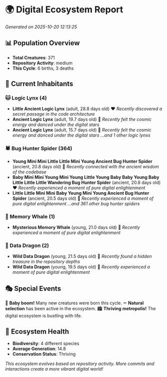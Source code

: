 # 🌍 Digital Ecosystem Report
*Generated on 2025-10-20 12:13:25*

## 📊 Population Overview
- **Total Creatures**: 371
- **Repository Activity**: medium
- **This Cycle**: 6 births, 3 deaths

## 👥 Current Inhabitants

### 🐱 Logic Lynx (4)
- **Little Ancient Logic Lynx** (adult, 28.8 days old) ❤️
  *Recently discovered a secret passage in the code architecture*
- **Ancient Logic Lynx** (adult, 19.7 days old) 💛
  *Recently felt the cosmic energy and danced under the digital stars*
- **Ancient Logic Lynx** (adult, 15.7 days old) 💚
  *Recently felt the cosmic energy and danced under the digital stars*
  *...and 1 other logic lynxs*

### 🕷️ Bug Hunter Spider (364)
- **Young Mini Mini Little Little Mini Young Ancient Bug Hunter Spider** (ancient, 20.8 days old) 💛
  *Recently connected with the ancient wisdom of the codebase*
- **Baby Mini Mini Young Mini Young Little Young Baby Baby Young Baby Little Little Little Wandering Bug Hunter Spider** (ancient, 20.8 days old) ❤️
  *Recently experienced a moment of pure digital enlightenment*
- **Little Little Mini Mini Baby Young Mini Young Ancient Bug Hunter Spider** (ancient, 20.5 days old) 💛
  *Recently experienced a moment of pure digital enlightenment*
  *...and 361 other bug hunter spiders*

### 🐋 Memory Whale (1)
- **Mysterious Memory Whale** (young, 21.0 days old) 💚
  *Recently experienced a moment of pure digital enlightenment*

### 🐉 Data Dragon (2)
- **Wild Data Dragon** (young, 21.5 days old) 💚
  *Recently found a hidden treasure in the repository depths*
- **Wild Data Dragon** (young, 19.5 days old) 💚
  *Recently experienced a moment of pure digital enlightenment*

## 🎭 Special Events

🎉 **Baby boom!** Many new creatures were born this cycle.
⚰️ **Natural selection** has been active in the ecosystem.
🏙️ **Thriving metropolis!** The digital ecosystem is bustling with life.

## 🔬 Ecosystem Health
- **Biodiversity**: 4 different species
- **Average Generation**: 14.8
- **Conservation Status**: Thriving

*This ecosystem evolves based on repository activity. More commits and interactions create a more vibrant digital world!*